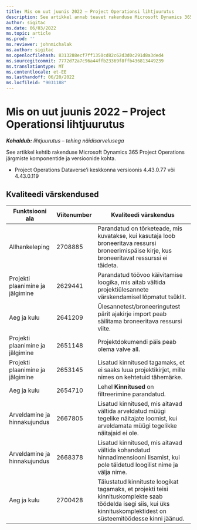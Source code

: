 ```yaml
---
title: Mis on uut juunis 2022 – Project Operationsi lihtjuurutus
description: See artikkel annab teavet rakenduse Microsoft Dynamics 365 Project Operations lihtjuurutamise 2022. a juuni väljalaskes saadaolevate kvaliteedivärskenduste kohta.
author: sigitac
ms.date: 06/03/2022
ms.topic: article
ms.prod: ''
ms.reviewer: johnmichalak
ms.author: sigitac
ms.openlocfilehash: 8313288ecf7ff1350cd82c62d3d0c291d8a3ded4
ms.sourcegitcommit: 7772d72a7c96a44ffb23369f8ffb436813449239
ms.translationtype: MT
ms.contentlocale: et-EE
ms.lasthandoff: 06/20/2022
ms.locfileid: "9031188"
---
```

# <a name="whats-new-june-2022---project-operations-lite-deployment"></a>Mis on uut juunis 2022 – Project Operationsi lihtjuurutus

_**Kohaldub:** lihtjuurutus – tehing näidisarvelusega_

See artikkel kehtib rakenduse Microsoft Dynamics 365 Project Operations järgmiste komponentide ja versioonide kohta.

- Project Operations Dataverse’i keskkonna versioonis 4.43.0.77 või 4.43.0.119

## <a name="quality-updates"></a>Kvaliteedi värskendused

| Funktsiooni ala | Viitenumber | Kvaliteedi värskendus |
| --- | --- | --- |
| Allhankeleping | 2708885 | Parandatud on tõrketeade, mis kuvatakse, kui kasutaja loob broneeritava ressursi broneerimispäise kirje, kus broneeritavat ressurssi ei täideta. |
| Projekti plaanimine ja jälgimine | 2629441 | Parandatud töövoo käivitamise loogika, mis aitab vältida projektiülesannete värskendamisel lõpmatut tsüklit. |
| Aeg ja kulu | 2641209 | Ülesannetest/broneeringutest pärit ajakirje import peab säilitama broneeritava ressursi viite. |
| Projekti plaanimine ja jälgimine | 2651148 | Projektdokumendi päis peab olema valve all.|
| Projekti plaanimine ja jälgimine | 2653145 | Lisatud kinnitused tagamaks, et ei saaks luua projektikirjet, mille nimes on kehtetuid tähemärke. |
| Aeg ja kulu | 2654710 | Lehel **Kinnitused** on filtreerimine parandatud. |
| Arveldamine ja hinnakujundus | 2667805 | Lisatud kinnitused, mis aitavad vältida arveldatud müügi tegelike näitajate loomist, kui arveldamata müügi tegelikke näitajaid ei ole. |
| Arveldamine ja hinnakujundus | 2668378 | Lisatud kinnitused, mis aitavad vältida kohandatud hinnadimensiooni lisamist, kui pole täidetud loogilist nime ja välja nime. |
| Aeg ja kulu | 2700428 | Täiustatud kinnituste loogikat tagamaks, et projekti teisi kinnituskomplekte saab töödelda isegi siis, kui üks kinnituskomplektidest on süsteemitöödesse kinni jäänud. |
